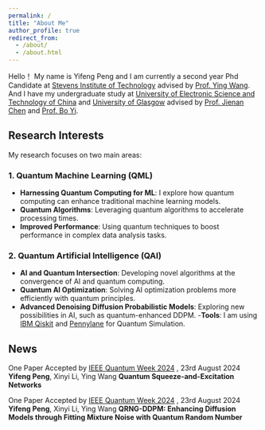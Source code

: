 ```yaml
---
permalink: /
title: "About Me"
author_profile: true
redirect_from: 
  - /about/
  - /about.html
---
```


Hello！ My name is Yifeng Peng and I am currently a second year Phd Candidate at [Stevens Institute of Technology](https://www.stevens.edu/) advised by [Prof. Ying Wang](https://www.stevens.edu/profile/ywang6). And I have my undergraduate study at [University of Electronic Science and Technology of China](https://en.uestc.edu.cn/) and [University of Glasgow](https://www.gla.ac.uk/) advised by [Prof. Jienan Chen](https://scholar.google.ca/citations?user=uAkKmZUAAAAJ&hl=en&oi=ao) and [Prof. Bo Yi](https://faculty.uestc.edu.cn/yibo/en/index.htm).

## Research Interests <i class="fas fa-flask"></i>

My research focuses on two main areas:

### 1. Quantum Machine Learning (QML) <i class="fas fa-atom"></i>
- **Harnessing Quantum Computing for ML**: I explore how quantum computing can enhance traditional machine learning models.
- **Quantum Algorithms**: Leveraging quantum algorithms to accelerate processing times.
- **Improved Performance**: Using quantum techniques to boost performance in complex data analysis tasks.

### 2. Quantum Artificial Intelligence (QAI) <i class="fas fa-brain"></i>
- **AI and Quantum Intersection**: Developing novel algorithms at the convergence of AI and quantum computing.
- **Quantum AI Optimization**: Solving AI optimization problems more efficiently with quantum principles.
- **Advanced Denoising Diffusion Probabilistic Models**: Exploring new possibilities in AI, such as quantum-enhanced DDPM.
-**Tools**: I am using [IBM Qiskit](https://www.ibm.com/quantum/qiskit) and [Pennylane](https://pennylane.ai/) for Quantum Simulation.

## News <i class="fa-solid fa-font-awesome"></i> 

<i class="fa-solid fa-wand-magic-sparkles"></i> One Paper Accepted by [IEEE Quantum Week 2024](https://qce.quantum.ieee.org/2024/) , 23rd August 2024
**Yifeng Peng**, Xinyi Li, Ying Wang
**Quantum Squeeze-and-Excitation Networks**

<i class="fa-solid fa-wand-magic-sparkles"></i> One Paper Accepted by [IEEE Quantum Week 2024](https://qce.quantum.ieee.org/2024/) , 23rd August 2024
**Yifeng Peng**, Xinyi Li, Ying Wang
**QRNG-DDPM: Enhancing Diffusion Models through Fitting Mixture Noise with Quantum Random Number**
